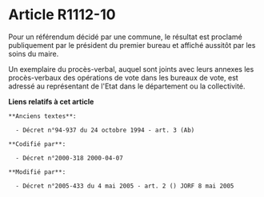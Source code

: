 # Article R1112-10

Pour un référendum décidé par une commune, le résultat est proclamé publiquement par le président du premier bureau et
affiché aussitôt par les soins du maire.

Un exemplaire du procès-verbal, auquel sont joints avec leurs annexes les procès-verbaux des opérations de vote dans les
bureaux de vote, est adressé au représentant de l'Etat dans le département ou la collectivité.

**Liens relatifs à cet article**

	**Anciens textes**:

	  - Décret n°94-937 du 24 octobre 1994 - art. 3 (Ab)

	**Codifié par**:

	  - Décret n°2000-318 2000-04-07

	**Modifié par**:

	  - Décret n°2005-433 du 4 mai 2005 - art. 2 () JORF 8 mai 2005
